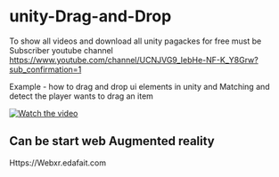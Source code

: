 # unity-Drag-and-Drop

To show all videos and download  all unity pagackes for free must be Subscriber youtube channel 
https://www.youtube.com/channel/UCNJVG9_IebHe-NF-K_Y8Grw?sub_confirmation=1

Example - how to drag and drop ui elements in unity and  Matching and detect the player wants to drag an item


[![Watch the video](https://img.youtube.com/vi/H29K5crl7zM/0.jpg)](https://youtu.be/H29K5crl7zM)


## Can be start web Augmented reality

Https://Webxr.edafait.com
